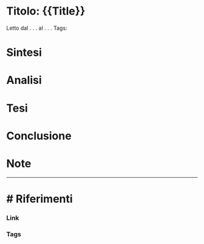 # Titolo: {{Title}}

Letto dal . . . al . . . 
Tags: 

# Sintesi


# Analisi


# Tesi


# Conclusione


# Note


*****
# # Riferimenti
### Link


### Tags




